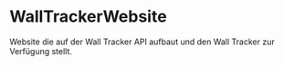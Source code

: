 # WallTrackerWebsite

Website die auf der Wall Tracker API aufbaut und den Wall Tracker zur Verfügung stellt.
